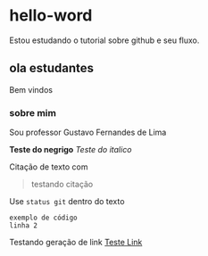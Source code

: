 # hello-word
Estou estudando o tutorial sobre github e seu fluxo.

## ola estudantes
Bem vindos

### sobre mim
Sou professor Gustavo Fernandes de Lima

**Teste do negrigo** 
_Teste do italico_

Citação de texto com 
> testando citação

Use `status git` dentro do texto
```
exemplo de código
linha 2
```
Testando geração de link [Teste Link](www.youtube.com/@GustavoLimaProf)
